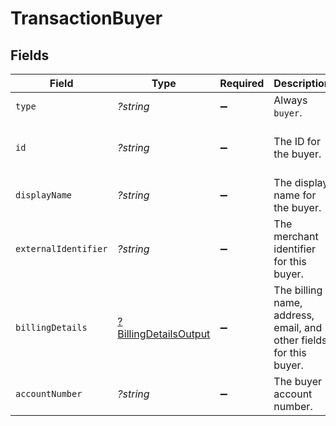 # TransactionBuyer


## Fields

| Field                                                              | Type                                                               | Required                                                           | Description                                                        | Example                                                            |
| ------------------------------------------------------------------ | ------------------------------------------------------------------ | ------------------------------------------------------------------ | ------------------------------------------------------------------ | ------------------------------------------------------------------ |
| `type`                                                             | *?string*                                                          | :heavy_minus_sign:                                                 | Always `buyer`.                                                    | buyer                                                              |
| `id`                                                               | *?string*                                                          | :heavy_minus_sign:                                                 | The ID for the buyer.                                              | fe26475d-ec3e-4884-9553-f7356683f7f9                               |
| `displayName`                                                      | *?string*                                                          | :heavy_minus_sign:                                                 | The display name for the buyer.                                    | John Doe                                                           |
| `externalIdentifier`                                               | *?string*                                                          | :heavy_minus_sign:                                                 | The merchant identifier for this buyer.                            | buyer-12345                                                        |
| `billingDetails`                                                   | [?BillingDetailsOutput](./BillingDetailsOutput.md)                 | :heavy_minus_sign:                                                 | The billing name, address, email, and other fields for this buyer. |                                                                    |
| `accountNumber`                                                    | *?string*                                                          | :heavy_minus_sign:                                                 | The buyer account number.                                          |                                                                    |